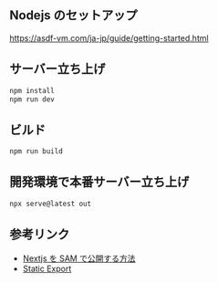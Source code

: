 ## Nodejs のセットアップ

https://asdf-vm.com/ja-jp/guide/getting-started.html

## サーバー立ち上げ

```bash
npm install
npm run dev
```

## ビルド

```bash
npm run build
```

## 開発環境で本番サーバー立ち上げ

```bash
npx serve@latest out
```

## 参考リンク

- [Nextjs を SAM で公開する方法](https://github.com/awslabs/aws-lambda-web-adapter/tree/main/examples/nextjs)
- [Static Export](https://nextjs.org/docs/pages/building-your-application/deploying/static-exports)
